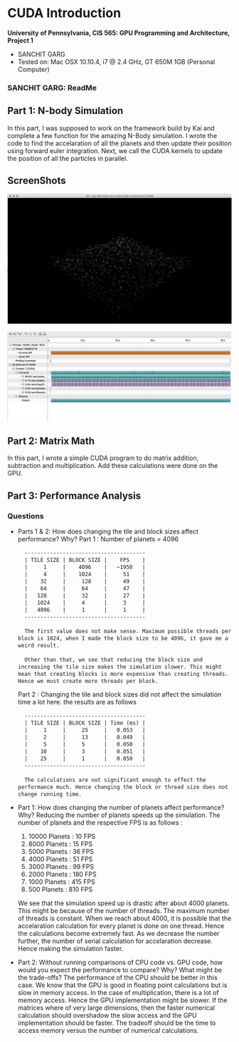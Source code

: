CUDA Introduction
=================

**University of Pennsylvania, CIS 565: GPU Programming and Architecture, Project 1**

* SANCHIT GARG
* Tested on: Mac OSX 10.10.4, i7 @ 2.4 GHz, GT 650M 1GB (Personal Computer)

### SANCHIT GARG: ReadMe

## Part 1: N-body Simulation

In this part, I was supposed to work on the framework build by Kai and complete a few function for the amazing N-Body simulation. I wrote the code to find the accelaration of all the planets and then update their position using forward euler integration. Next, we call the CUDA kernels to update the position of all the particles in parallel.

## ScreenShots

![](images/NBodySimulation.png)


![](images/NBodyProfile.png)



## Part 2: Matrix Math

In this part, I wrote a simple CUDA program to do matrix addition, subtraction and multiplication. Add these calculations were done on the GPU.

## Part 3: Performance Analysis

### Questions

* Parts 1 & 2: How does changing the tile and block sizes affect performance? Why?
	Part 1 :
		Number of planets = 4096
		
		--------------------------------------
		| TILE SIZE | BLOCK SIZE | 	  FPS	 |
		|     1		|	 4096	 |	 ~1950	 |
		|     4		|	 1024	 |	   51 	 |
		|    32  	|	  128 	 |	   49	 |
		|    64		|	  64 	 |	   47 	 |
		|   128 	|	  32 	 |	   27	 |
		|   1024	|	  4 	 |	   3	 |
		|   4096	|	  1 	 |	   1	 |				
		--------------------------------------
		
		The first value does not make sense. Maximum possible threads per block is 1024, when I made the block size to be 4096, it gave me a weird result.
		
		Other than that, we see that reducing the block size and increasing the tile size makes the simulation slower. This might mean that creating blocks is more expensive than creating threads. Hence we must create more threads per block.
		
	Part 2 :
		Changing the tile and block sizes did not affect the simulation time a lot here. the results are as follows
		
		--------------------------------------
		| TILE SIZE | BLOCK SIZE | Time (ms) |
		|     1		|	  25	 |	 0.053	 |
		|     2		|	  13	 |	 0.049	 |
		|     5		|	  5 	 |	 0.050	 |
		|    10		|	  3 	 |	 0.051	 |
		|    25		|	  1 	 |	 0.050	 |				
		--------------------------------------

		The calculations are not significant enough to effect the performance much. Hence changing the block or thread size does not change running time.


* Part 1: How does changing the number of planets affect performance? Why?
	Reducing the number of planets speeds up the simulation. The number of planets and the respective FPS is as follows :
	1. 10000 Planets : 10 FPS
	2. 8000 Planets : 15 FPS
	2. 5000 Planets : 36 FPS
	3. 4000 Planets : 51 FPS
	4. 3000 Planets : 99 FPS
	5. 2000 Planets : 180 FPS
	6. 1000 Planets : 415 FPS
	7. 500 Planets : 810 FPS
		
	We see that the simulation speed up is drastic after about 4000 planets. This might be because of the number of threads. The maximum number of threads is constant. When we reach about 4000, it is possible that the accelaration calculation for every planet is done on one thread. Hence the calculations become extremely fast. As we decrease the number further, the number of serial calculation for accelaration decrease. Hence making the simulation faster.
	
	
* Part 2: Without running comparisons of CPU code vs. GPU code, how would you expect the performance to compare? Why? What might be the trade-offs?
  	The performance of the CPU should be better in this case. We know that the GPU is good in floating point calculations but is slow in memory access. In the case of multiplication, there is a lot of memory access. Hence the GPU implementation might be slower. 
  	If the matrices where of very large dimensions, then the faster numerical calculation should overshadow the slow access and the GPU implementation should be faster. The tradeoff should be the time to access memory versus the number of numerical calculations.
